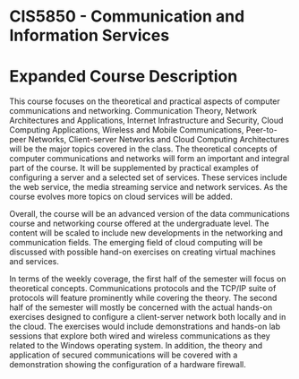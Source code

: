 # CIS5850 - Communication and Information Services
# Expanded Course Description

  This course focuses on the theoretical and practical aspects of computer communications and networking. Communication Theory, Network    Architectures and Applications, Internet Infrastructure and Security, Cloud Computing Applications, Wireless and Mobile Communications, Peer-to-peer Networks, Client-server Networks and Cloud Computing Architectures will be the major topics covered in the class. The theoretical concepts of computer communications and networks will form an important and integral part of the course. It will be supplemented by practical examples of configuring a server and a selected set of services. These services include the web service, the media streaming service and network services. As the course evolves more topics on cloud services will be added.  
  
  Overall, the course will be an advanced version of the data communications course and networking course offered at the undergraduate level. The content will be scaled to include new developments in the networking and communication fields. The emerging field of cloud computing will be discussed with possible hand-on exercises on creating virtual machines and services.  
  
  In terms of the weekly coverage, the first half of the semester will focus on theoretical concepts. Communications protocols and the TCP/IP suite of protocols will feature prominently while covering the theory. The second half of the semester will mostly be concerned with the actual hands-on exercises designed to configure a client-server network both locally and in the cloud. The exercises would include demonstrations and hands-on lab sessions that explore both wired and wireless communications as they related to the Windows operating system. In addition, the theory and application of secured communications will be covered with a demonstration showing the configuration of a hardware firewall. 
